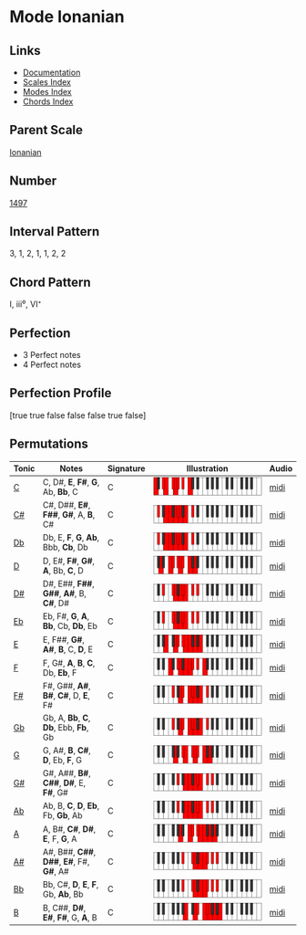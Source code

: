 # Mode Ionanian

## Links

- [Documentation](index.md)
- [Scales Index](Scales.md)
- [Modes Index](Modes.md)
- [Chords Index](Chords.md)

## Parent Scale

[Ionanian](ScaleIonanian.md)

## Number

[1497](https://ianring.com/musictheory/scales/1497)

## Interval Pattern

3, 1, 2, 1, 1, 2, 2

## Chord Pattern

I, iii⁰, VI⁺

## Perfection

- 3 Perfect notes
- 4 Perfect notes

## Perfection Profile

[true true false false false true false]

## Permutations

| Tonic | Notes | Signature | Illustration | Audio |
|-------|-------|-----------|--------------|-------|
| [C](ModeCNaturalIonanian.md) | C, D#, **E**, **F#**, **G**, Ab, **Bb**, C | C | ![CNaturalIonanian](ModeCNaturalIonanian.png) | [midi](https://github.com/edipermadi/music/blob/main/docs/ModeCNaturalIonanian.mid?raw=true) |
| [C#](ModeCSharpIonanian.md) | C#, D##, **E#**, **F##**, **G#**, A, **B**, C# | C | ![CSharpIonanian](ModeCSharpIonanian.png) | [midi](https://github.com/edipermadi/music/blob/main/docs/ModeCSharpIonanian.mid?raw=true) |
| [Db](ModeDFlatIonanian.md) | Db, E, **F**, **G**, **Ab**, Bbb, **Cb**, Db | C | ![DFlatIonanian](ModeDFlatIonanian.png) | [midi](https://github.com/edipermadi/music/blob/main/docs/ModeDFlatIonanian.mid?raw=true) |
| [D](ModeDNaturalIonanian.md) | D, E#, **F#**, **G#**, **A**, Bb, **C**, D | C | ![DNaturalIonanian](ModeDNaturalIonanian.png) | [midi](https://github.com/edipermadi/music/blob/main/docs/ModeDNaturalIonanian.mid?raw=true) |
| [D#](ModeDSharpIonanian.md) | D#, E##, **F##**, **G##**, **A#**, B, **C#**, D# | C | ![DSharpIonanian](ModeDSharpIonanian.png) | [midi](https://github.com/edipermadi/music/blob/main/docs/ModeDSharpIonanian.mid?raw=true) |
| [Eb](ModeEFlatIonanian.md) | Eb, F#, **G**, **A**, **Bb**, Cb, **Db**, Eb | C | ![EFlatIonanian](ModeEFlatIonanian.png) | [midi](https://github.com/edipermadi/music/blob/main/docs/ModeEFlatIonanian.mid?raw=true) |
| [E](ModeENaturalIonanian.md) | E, F##, **G#**, **A#**, **B**, C, **D**, E | C | ![ENaturalIonanian](ModeENaturalIonanian.png) | [midi](https://github.com/edipermadi/music/blob/main/docs/ModeENaturalIonanian.mid?raw=true) |
| [F](ModeFNaturalIonanian.md) | F, G#, **A**, **B**, **C**, Db, **Eb**, F | C | ![FNaturalIonanian](ModeFNaturalIonanian.png) | [midi](https://github.com/edipermadi/music/blob/main/docs/ModeFNaturalIonanian.mid?raw=true) |
| [F#](ModeFSharpIonanian.md) | F#, G##, **A#**, **B#**, **C#**, D, **E**, F# | C | ![FSharpIonanian](ModeFSharpIonanian.png) | [midi](https://github.com/edipermadi/music/blob/main/docs/ModeFSharpIonanian.mid?raw=true) |
| [Gb](ModeGFlatIonanian.md) | Gb, A, **Bb**, **C**, **Db**, Ebb, **Fb**, Gb | C | ![GFlatIonanian](ModeGFlatIonanian.png) | [midi](https://github.com/edipermadi/music/blob/main/docs/ModeGFlatIonanian.mid?raw=true) |
| [G](ModeGNaturalIonanian.md) | G, A#, **B**, **C#**, **D**, Eb, **F**, G | C | ![GNaturalIonanian](ModeGNaturalIonanian.png) | [midi](https://github.com/edipermadi/music/blob/main/docs/ModeGNaturalIonanian.mid?raw=true) |
| [G#](ModeGSharpIonanian.md) | G#, A##, **B#**, **C##**, **D#**, E, **F#**, G# | C | ![GSharpIonanian](ModeGSharpIonanian.png) | [midi](https://github.com/edipermadi/music/blob/main/docs/ModeGSharpIonanian.mid?raw=true) |
| [Ab](ModeAFlatIonanian.md) | Ab, B, **C**, **D**, **Eb**, Fb, **Gb**, Ab | C | ![AFlatIonanian](ModeAFlatIonanian.png) | [midi](https://github.com/edipermadi/music/blob/main/docs/ModeAFlatIonanian.mid?raw=true) |
| [A](ModeANaturalIonanian.md) | A, B#, **C#**, **D#**, **E**, F, **G**, A | C | ![ANaturalIonanian](ModeANaturalIonanian.png) | [midi](https://github.com/edipermadi/music/blob/main/docs/ModeANaturalIonanian.mid?raw=true) |
| [A#](ModeASharpIonanian.md) | A#, B##, **C##**, **D##**, **E#**, F#, **G#**, A# | C | ![ASharpIonanian](ModeASharpIonanian.png) | [midi](https://github.com/edipermadi/music/blob/main/docs/ModeASharpIonanian.mid?raw=true) |
| [Bb](ModeBFlatIonanian.md) | Bb, C#, **D**, **E**, **F**, Gb, **Ab**, Bb | C | ![BFlatIonanian](ModeBFlatIonanian.png) | [midi](https://github.com/edipermadi/music/blob/main/docs/ModeBFlatIonanian.mid?raw=true) |
| [B](ModeBNaturalIonanian.md) | B, C##, **D#**, **E#**, **F#**, G, **A**, B | C | ![BNaturalIonanian](ModeBNaturalIonanian.png) | [midi](https://github.com/edipermadi/music/blob/main/docs/ModeBNaturalIonanian.mid?raw=true) |
